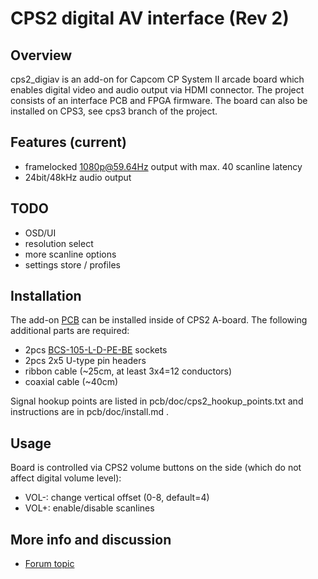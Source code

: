 CPS2 digital AV interface (Rev 2)
==============

Overview
--------------------------
cps2_digiav is an add-on for Capcom CP System II arcade board which enables digital video and audio output via HDMI connector. The project consists of an interface PCB and FPGA firmware. The board can also be installed on CPS3, see cps3 branch of the project.

Features (current)
--------------------------
* framelocked 1080p@59.64Hz output with max. 40 scanline latency
* 24bit/48kHz audio output

TODO
--------------------------
* OSD/UI
* resolution select
* more scanline options
* settings store / profiles

Installation
--------------------------
The add-on [PCB](https://oshpark.com/shared_projects/fxG9hou9) can be installed inside of CPS2 A-board. The following additional parts are required:

* 2pcs [BCS-105-L-D-PE-BE](http://www.mouser.com/ProductDetail/samtec/bcs-105-l-d-pe-be/?qs=0lQeLiL1qyYLg7p66ONHhg%3d%3d) sockets
* 2pcs 2x5 U-type pin headers
* ribbon cable (~25cm, at least 3x4=12 conductors)
* coaxial cable (~40cm)

Signal hookup points are listed in pcb/doc/cps2_hookup_points.txt and instructions are in pcb/doc/install.md .

Usage
--------------------------
Board is controlled via CPS2 volume buttons on the side (which do not affect digital volume level):
* VOL-: change vertical offset (0-8, default=4)
* VOL+: enable/disable scanlines

More info and discussion
--------------------------
* [Forum topic](http://shmups.system11.org/viewtopic.php?f=6&t=59479&p=1266977)
